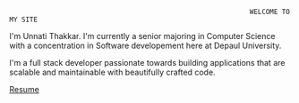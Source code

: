                                                                 WELCOME TO MY SITE 
<p>I'm Unnati Thakkar. I'm currently a senior majoring in Computer Science with a concentration in Software developement here at Depaul University.</p>
<p>I'm a full stack developer passionate towards building applications that are scalable and maintainable with beautifully crafted code. </p>
<a href="unnati1028.github.io/Resume.pdf" target="_blank">Resume</a>

